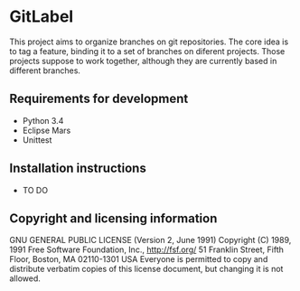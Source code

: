 # GitLabel

This project aims to organize branches on git repositories. The core idea is to tag a feature, binding it to a set of branches on diferent projects. Those projects suppose to work together, although they are currently based in different branches.

## Requirements for development
 - Python 3.4
 - Eclipse Mars
 - Unittest

## Installation instructions
 - TO DO

## Copyright and licensing information
GNU GENERAL PUBLIC LICENSE (Version 2, June 1991)
Copyright (C) 1989, 1991 Free Software Foundation, Inc., http://fsf.org/ 51 Franklin Street, Fifth Floor, Boston, MA 02110-1301 USA Everyone is permitted to copy and distribute verbatim copies of this license document, but changing it is not allowed.
